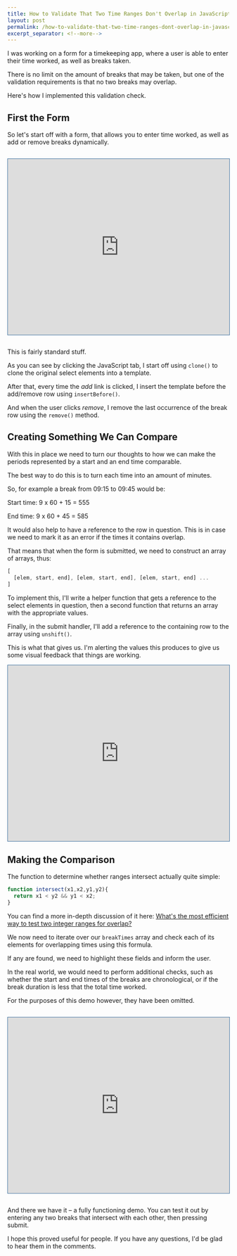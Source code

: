 ```yaml
---
title: How to Validate That Two Time Ranges Don't Overlap in JavaScript
layout: post
permalink: /how-to-validate-that-two-time-ranges-dont-overlap-in-javascript/
excerpt_separator: <!--more-->
---
```


I was working on a form for a timekeeping app, where a user is able to enter their time worked, as well as breaks taken.

There is no limit on the amount of breaks that may be taken, but one of the validation requirements is that no two breaks may overlap.

Here's how I implemented this validation check.

<!--more-->

## First the Form

So let's start off with a form, that allows you to enter time worked, as well as add or remove breaks dynamically.

<iframe style="width:100%; height:400px; border:solid #4173A0 1px; margin: 15px 0;" src="http://jsfiddle.net/hibbard_eu/ULVmA/embedded/result,js,html,css/light/" frameborder="0"></iframe>

This is fairly standard stuff.

As you can see by clicking the JavaScript tab, I start off using `clone()` to clone the original select elements into a template.

After that, every time the _add_ link is clicked, I insert the template before the add/remove row using `insertBefore()`.

And when the user clicks _remove_, I remove the last occurrence of the break row using the `remove()` method.

## Creating Something We Can Compare

With this in place we need to turn our thoughts to how we can make the periods represented by a start and an end time comparable.

The best way to do this is to turn each time into an amount of minutes.

So, for example a break from 09:15 to 09:45 would be:

Start time: 9 x 60 + 15 = 555

End time: 9 x 60 + 45 = 585

It would also help to have a reference to the row in question. This is in case we need to mark it as an error if the times it contains overlap.

That means that when the form is submitted, we need to construct an array of arrays, thus:

```js
[
  [elem, start, end], [elem, start, end], [elem, start, end] ...
]
```

To implement this, I'll write a helper function that gets a reference to the select elements in question, then a second function that returns an array with the appropriate values.

Finally, in the submit handler, I'll add a reference to the containing row to the array using `unshift()`.

This is what that gives us. I'm alerting the values this produces to give us some visual feedback that things are working.

<iframe style="width:100%; height:400px; border:solid #4173A0 1px;" src="http://jsfiddle.net/hibbard_eu/ULVmA/3/embedded/result,js,html,css/light/" frameborder="0"></iframe>

## Making the Comparison

The function to determine whether ranges intersect actually quite simple:

```js
function intersect(x1,x2,y1,y2){
  return x1 < y2 && y1 < x2;
}
```

You can find a more in-depth discussion of it here: [What's the most efficient way to test two integer ranges for overlap?](http://stackoverflow.com/questions/3269434/whats-the-most-efficient-way-to-test-two-integer-ranges-for-overlap "Given two inclusive integer ranges [x1:x2] and [y1:y2], where x1 <= x2 and y1 <= y2, what is the most efficient way to test whether there is any overlap of the two ranges?")

We now need to iterate over our `breakTimes` array and check each of its elements for overlapping times using this formula.

If any are found, we need to highlight these fields and inform the user.

In the real world, we would need to perform additional checks, such as whether the start and end times of the breaks are chronological, or if the break duration is less that the total time worked.

For the purposes of this demo however, they have been omitted.

<iframe style="width:100%; height:400px; border:solid #4173A0 1px; margin: 15px 0;" src="http://jsfiddle.net/hibbard_eu/ULVmA/5/embedded/result,js,html,css/light/" frameborder="0"></iframe>

And there we have it – a fully functioning demo. You can test it out by entering any two breaks that intersect with each other, then pressing submit.

I hope this proved useful for people. If you have any questions, I'd be glad to hear them in the comments.
